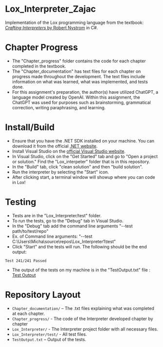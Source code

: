 # Lox_Interpreter_Zajac
Implementation of the Lox programming language from the textbook: [*Crafting Interpreters* by Robert Nystrom](https://craftinginterpreters.com/) in C#.

# Chapter Progress
- The "Chapter_progress" folder contains the code for each chapter completed in the textbook. 
- The "Chapter_documentation" has text files for each chapter on progress made throughout the development. The text files include information on what was learned, what was implemented, and tests done. 
- For this assignment's preparation, the author(s) have utilized ChatGPT, a language model created by OpenAI. 
Within this assignment, the ChatGPT was used for purposes such as brainstorming, grammatical correction, writing paraphrasing, and learning.
# Install/Build
- Ensure that you have the .NET SDK installed on your machine. You can download it from the official [.NET website](https://dotnet.microsoft.com/en-us/download).
- Install Visual Studio on the [official Visual Studio website](https://visualstudio.microsoft.com/).
- In Visual Studio, click on the "Get Started" tab and go to "Open a project or solution." Find the "Lox_interpeter" folder that is in this repository.
- In the "Build" tab, click "clean solution" and then "build solution".
- Run the interpreter by selecting the "Start" icon.
- After clicking start, a terminal window will showup where you can code in Lox!
# Testing
- Tests are in the "Lox_Interpreter/test" folder.
- To run the tests, go to the "Debug" tab in Visual Studio.
- In the "Debug" tab add the command line arguments "--test path/to/test/repo"
- Ex. of Command line arguments: "--test C:\Users\Micha\source\repos\Lox_Interpreter1\test"
- Click "Start" and the tests will run.
The following should be the end output:
```
Test 241/241 Passed
```
- The output of the tests on my machine is in the "TestOutput.txt" file : [Test Output](TestOutput.txt)
# Repository Layout
*   `Chapter_documentation/` – The .txt files explaining what was completed at each chapter.
*   `Chapter_progress/` - The code of the Interpreter developed chapter by chapter
*   `Lox_Interpreter/` - The Interpreter project folder with all necessary files.
*   `Lox_Interpreter/test/` - All test files.
*   `TestOutput.txt` – Output of the tests.
